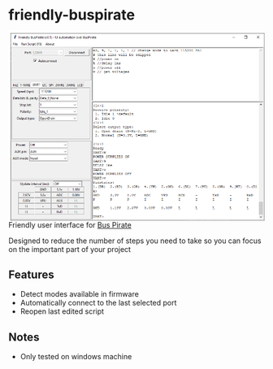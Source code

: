 # friendly-buspirate

<img src="friendly-buspirate.png" align="right" width="500px">

Friendly user interface for <a href="http://dangerousprototypes.com/docs/Bus_Pirate" target="_blank">Bus Pirate</a> 

Designed to reduce the number of steps you need to take so you can focus on the important part of your project

## Features

* Detect modes available in firmware
* Automatically connect to the last selected port
* Reopen last edited script

## Notes

* Only tested on windows machine
